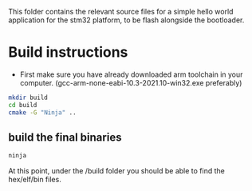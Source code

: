 This folder contains the relevant source files for a simple hello world application for the stm32 platform, to be flash alongside the bootloader.

# Build instructions
- First make sure you have already downloaded arm toolchain in your computer.
(gcc-arm-none-eabi-10.3-2021.10-win32.exe preferably)

```bash
mkdir build
cd build
cmake -G "Ninja" ..
```

## build the final binaries
```bash
ninja
```

At this point, under the /build folder you should be able to find the hex/elf/bin files.